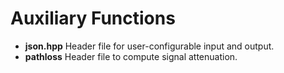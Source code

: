 # Auxiliary Functions 

* **json.hpp** Header file for user-configurable input and output.
* **pathloss** Header file to compute signal attenuation. 